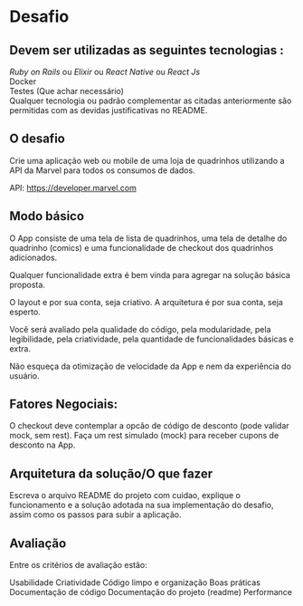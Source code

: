 # Desafio

## Devem ser utilizadas as seguintes tecnologias :

*Ruby on Rails* ou *Elixir* ou *React Native* ou *React Js*  
Docker  
Testes (Que achar necessário)  
Qualquer tecnologia ou padrão complementar as citadas anteriormente são permitidas com as devidas justificativas no README.

## O desafio

Crie uma aplicação web ou mobile de uma loja de quadrinhos utilizando a API da Marvel para todos os consumos de dados.

API: https://developer.marvel.com

## Modo básico
O App consiste de uma tela de lista de quadrinhos, uma tela de detalhe do quadrinho (comics) e uma funcionalidade de checkout dos quadrinhos adicionados.

Qualquer funcionalidade extra é bem vinda para agregar na solução básica proposta.

O layout e por sua conta, seja criativo. A arquitetura é por sua conta, seja esperto.

Você será avaliado pela qualidade do código, pela modularidade, pela legibilidade, pela criatividade, pela quantidade de funcionalidades básicas e extra.

Não esqueça da otimização de velocidade da App e nem da experiência do usuário.

## Fatores Negociais:

O checkout deve contemplar a opcão de código de desconto (pode validar mock, sem rest).
Faça um rest simulado (mock) para receber cupons de desconto na App.

## Arquitetura da solução/O que fazer

Escreva o arquivo README do projeto com cuidao, explique o funcionamento e a solução adotada na sua implementação do desafio, assim como os passos para subir a aplicação.

## Avaliação

Entre os critérios de avaliação estão:

Usabilidade
Criatividade
Código limpo e organização
Boas práticas
Documentação de código
Documentação do projeto (readme)
Performance
